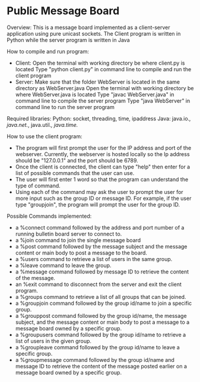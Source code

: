 # Public Message Board
Overview:
This is a message board implemented as a client-server application using pure unicast sockets. The Client program is written in Python while the server program is written in Java

How to compile and run program:
- Client:
Open the terminal with working directory be where client.py is located
Type "python client.py" in command line to compile and run the client program
- Server:
Make sure that the folder WebServer is located in the same directory as WebServer.java
Open the terminal with working directory be where WebServer.java is located
Type "javac WebServer.java" in command line to compile the server program
Type "java WebServer" in command line to run the server program

Required libraries:
Python: socket, threading, time, ipaddress
Java: java.io.*, java.net.*, java.util.*, java.time.*

How to use the client program:
- The program will first prompt the user for the IP address and port of the webserver. Currently, the webserver is hosted locally so the Ip address should be "127.0.0.1" and the port should be 6789.
- Once the client is connected, the client can type "help" then enter for a list of possible commands that the user can use.
- The user will first enter 1 word so that the program can understand the type of command.
- Using each of the command may ask the user to prompt the user for more input such as the group ID or message ID. For example, if the user type "groupjoin", the program will prompt the user for the group ID.

Possible Commands implemented:
- a %connect command followed by the address and port number of a running bulletin board server to
connect to.
- a %join command to join the single message board
- a %post command followed by the message subject and the message content or main body to post a
message to the board.
- a %users command to retrieve a list of users in the same group.
- a %leave command to leave the group.
- a %message command followed by message ID to retrieve the content of the message.
- an %exit command to disconnect from the server and exit the client program.
- a %groups command to retrieve a list of all groups that can be joined.
- a %groupjoin command followed by the group id/name to join a specific group.
- a %grouppost command followed by the group id/name, the message subject, and the message content or
main body to post a message to a message board owned by a specific group.
- a %groupusers command followed by the group id/name to retrieve a list of users in the given group.
- a %groupleave command followed by the group id/name to leave a specific group.
- a %groupmessage command followed by the group id/name and message ID to retrieve the content of the
message posted earlier on a message board owned by a specific group.

